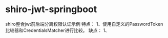 # shiro-jwt-springboot
shiro整合jwt前后端分离权限认证示例
特点：
1、使用自定义的PasswordToken比较器和CredentialsMatcher进行比较。
缺点：
1、
